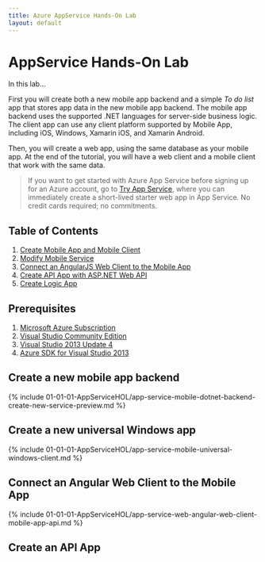 ```yaml
---
title: Azure AppService Hands-On Lab
layout: default
---
```


# AppService Hands-On Lab

In this lab...

First you will create both a new mobile app backend and a simple *To do list* app that stores app data in the new mobile app backend. The mobile app backend uses the supported .NET languages for server-side business logic. The client app can use any client platform supported by Mobile App, including iOS, Windows, Xamarin iOS, and Xamarin Android.

Then, you will create a web app, using the same database as your mobile app. At the end of the tutorial, you will have a web client and a mobile client that work with the same data.

>If you want to get started with Azure App Service before signing up for an Azure account, go to [Try App Service](http://go.microsoft.com/fwlink/?LinkId=523751), where you can immediately create a short-lived starter web app in App Service. No credit cards required; no commitments.

## Table of Contents

1. [Create Mobile App and Mobile Client]()
2. [Modify Mobile Service]()
3. [Connect an AngularJS Web Client to the Mobile App]()
4. [Create API App with ASP.NET Web API]()
5. [Create Logic App]()

## Prerequisites

1. [Microsoft Azure Subscription](http://azure.microsoft.com/en-us/pricing/free-trial/)
2. [Visual Studio Community Edition](http://go.microsoft.com/?linkid=9863608)
3. [Visual Studio 2013 Update 4](https://www.microsoft.com/en-us/download/details.aspx?id=44921)
4. [Azure SDK for Visual Studio 2013](http://go.microsoft.com/fwlink/p/?linkid=323510&clcid=0x409)

## Create a new mobile app backend

{% include 01-01-01-AppServiceHOL/app-service-mobile-dotnet-backend-create-new-service-preview.md %}

## Create a new universal Windows app

{% include 01-01-01-AppServiceHOL/app-service-mobile-universal-windows-client.md %}

## Connect an Angular Web Client to the Mobile App

{% include 01-01-01-AppServiceHOL/app-service-web-angular-web-client-mobile-app-api.md %}

## Create an API App

